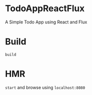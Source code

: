 # TodoAppReactFlux
A Simple Todo App using React and Flux

# Build
`build`

# HMR
`start` and browse using `localhost:8080`
